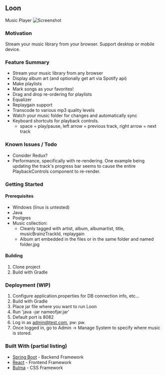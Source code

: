 ## Loon
Music Player
![Screenshot](https://i.imgur.com/GQD7KeL.jpg)

### Motivation
Stream your music library from your browser. Support desktop or mobile device.
 

### Feature Summary
* Stream your music library from any browser
* Display album art (and optionally get art via Spotify api)
* Make playlists
* Mark songs as your favorites!
* Drag and drop re-ordering for playlists
* Equalizer
* Replaygain support
* Transcode to various mp3 quality levels
* Watch your music folder for changes and automatically sync
* Keyboard shortcuts for playback controls.
  * space = play/pause, left arrow = previous track, right arrow = next track

### Known Issues / Todo
* Consider Redux?
* Performance, specifically with re-rendering. One example being updating the track's
  progress bar seems to cause the entire PlaybackControls component to re-render. 

### Getting Started

#### Prerequisites
* Windows (linux is untested)
* Java
* Postgres
* Music collection:
  * Cleanly tagged with artist, album, albumartist, title, musicBrainzTrackId, replaygain
  * Album art embedded in the files or in the same folder and named folder.jpg

#### Building
1. Clone project
2. Build with Gradle

### Deployment (WIP)
1. Configure application.properties for DB connection info, etc...
2. Build with Gradle
3. Place jar file where you want to run Loon
4. Run 'java -jar nameofjar.jar'
5. Default port is 8082
5. Log in as admin@test.com, pw: pw.
6. Once logged in, go to Admin -> Manage System to specify where music is stored.

### Built With (partial listing)
* [Spring Boot](https://spring.io/projects/spring-boot) - Backend Framework
* [React](https://reactjs.org/) - Frontend Framework
* [Bulma](https://bulma.io/) - CSS Framework
